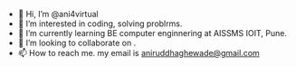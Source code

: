 - 👋 Hi, I’m @ani4virtual
- 👀 I’m interested in coding, solving problrms.
- 🌱 I’m currently learning BE computer enginnering at AISSMS IOIT, Pune.
- 💞️ I’m looking to collaborate on .
- 📫 How to reach me. my email is aniruddhaghewade@gmail.com

<!---
ani4virtual/ani4virtual is a ✨ special ✨ repository because its `README.md` (this file) appears on your GitHub profile.
You can click the Preview link to take a look at your changes.
--->
